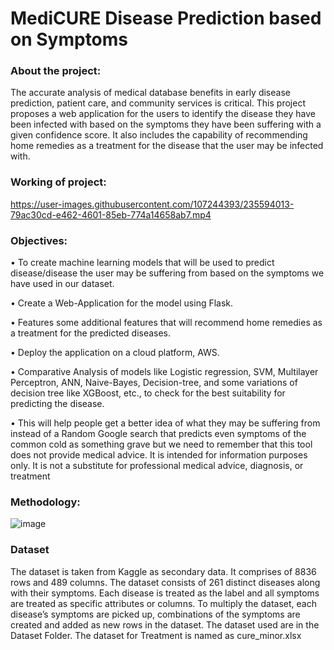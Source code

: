 # MediCURE Disease Prediction based on Symptoms

### About the project:
The accurate analysis of medical database benefits in early disease prediction, patient care, and community services is critical. This project proposes a web application for the users to identify the disease they have been infected with based on the symptoms they have been suffering with a given confidence score. It also includes the capability of recommending home remedies as a treatment for the disease that the user may be infected with.  


### Working of project:

https://user-images.githubusercontent.com/107244393/235594013-79ac30cd-e462-4601-85eb-774a14658ab7.mp4

### Objectives:
•	To create machine learning models that will be used to predict disease/disease the user may be suffering from based on the symptoms we have used in our dataset.

•	Create a Web-Application for the model using Flask.

•	Features some additional features that will recommend home remedies as a treatment for the predicted diseases. 

•	Deploy the application on a cloud platform, AWS.

•	Comparative Analysis of models like Logistic regression, SVM, Multilayer Perceptron, ANN, Naive-Bayes, Decision-tree, and some variations of decision tree like XGBoost, etc., to check for the best suitability for predicting the disease.

•	This will help people get a better idea of what they may be suffering from instead of a Random Google search that predicts even symptoms of the common cold as something grave but we need to remember that this tool does not provide medical advice. It is intended for information purposes only. It is not a substitute for professional medical advice, diagnosis, or treatment

### Methodology:
![image](https://user-images.githubusercontent.com/107244393/235595779-6f6355eb-1b5f-4193-aa82-6d0ee5e6fb53.png)

### Dataset
The dataset is taken from Kaggle as secondary data. It comprises of 8836 rows and 489 columns. The dataset consists of 261 distinct diseases along with their symptoms. Each disease is treated as the label and all symptoms are treated as specific attributes or columns. To multiply the dataset, each disease’s symptoms are picked up, combinations of the symptoms are created and added as new rows in the dataset.
The dataset used are in the Dataset Folder.
The dataset for Treatment is named as cure_minor.xlsx










